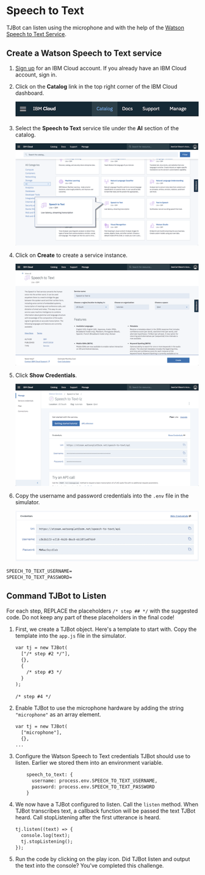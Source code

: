 # Speech to Text

TJBot can listen using the microphone and with the help of the [Watson Speech to Text Service](https://ibm.biz/catalog-speech-to-text).

## Create a Watson Speech to Text service

1. [Sign up](https://ibm.biz/tjbot-challenge-signup) for an IBM Cloud account. If you already have an IBM Cloud account, sign in.

2. Click on the __Catalog__ link in the top right corner of the IBM Cloud dashboard.

	![](assets/catalog.png)

3. Select the __Speech to Text__ service tile under the __AI__ section of the catalog.

	![](assets/catalog-stt.png)
	
4. Click on __Create__ to create a service instance.

	![](assets/create-stt.png)

5. Click __Show Credentials__.

	![](assets/servicecredentials-stt.png)
	
6. Copy the username and password credentials into the `.env` file in the simulator.

	![](assets/credentials-stt.png)
	
```
SPEECH_TO_TEXT_USERNAME=
SPEECH_TO_TEXT_PASSWORD=
```

## Command TJBot to Listen

For each step, REPLACE the placeholders `/* step ## */` with the suggested code. Do not keep any part of these placeholders in the final code! 

1. First, we create a TJBot object. Here's a template to start with. Copy the template into the `app.js` file in the simulator. 

	```
	var tj = new TJBot(
	  ["/* step #2 */"], 
	  {}, 
	  {
	    /* step #3 */
	  }
	);
	
	/* step #4 */
	```

2. Enable TJBot to use the microphone hardware by adding the string `"microphone"` as an array element.
	
	```
	var tj = new TJBot(
	  ["microphone"], 
	  {},
	...
	```
		
3. Configure the Watson Speech to Text credentials TJBot should use to listen. Earlier we stored them into an environment variable. 

	```
	    speech_to_text: {
	      username: process.env.SPEECH_TO_TEXT_USERNAME,
	      password: process.env.SPEECH_TO_TEXT_PASSWORD
	    }
	```
	
4. We now have a TJBot configured to listen. Call the `listen` method. When TJBot transcribes text, a callback function will be passed the text TJBot heard. Call stopListening after the first utterance is heard.

	```
	tj.listen((text) => {
	  console.log(text);
	  tj.stopListening();
	});
	```
	
5. Run the code by clicking on the play icon. Did TJBot listen and output the text into the console? You've completed this challenge.